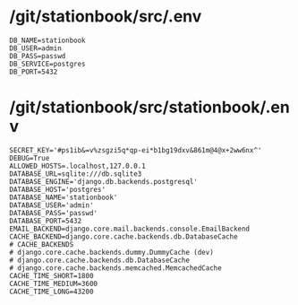 # /git/stationbook/src/.env
    DB_NAME=stationbook
    DB_USER=admin
    DB_PASS=passwd
    DB_SERVICE=postgres
    DB_PORT=5432

# /git/stationbook/src/stationbook/.env
    SECRET_KEY='#ps1ib&=v%zsgzi5q*qp-ei*b1bg19dxv&861m@4@x+2ww6nx^'
    DEBUG=True
    ALLOWED_HOSTS=.localhost,127.0.0.1
    DATABASE_URL=sqlite:///db.sqlite3
    DATABASE_ENGINE='django.db.backends.postgresql'
    DATABASE_HOST='postgres'
    DATABASE_NAME='stationbook'
    DATABASE_USER='admin'
    DATABASE_PASS='passwd'
    DATABASE_PORT=5432
    EMAIL_BACKEND=django.core.mail.backends.console.EmailBackend
    CACHE_BACKEND=django.core.cache.backends.db.DatabaseCache
    # CACHE_BACKENDS
    # django.core.cache.backends.dummy.DummyCache (dev)
    # django.core.cache.backends.db.DatabaseCache
    # django.core.cache.backends.memcached.MemcachedCache
    CACHE_TIME_SHORT=1800
    CACHE_TIME_MEDIUM=3600
    CACHE_TIME_LONG=43200